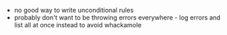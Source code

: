 - no good way to write unconditional rules
- probably don't want to be throwing errors everywhere - log errors and list all at once instead to avoid whackamole